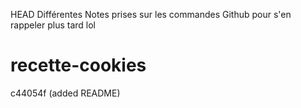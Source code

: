 HEAD
Différentes Notes prises sur les commandes Github pour s'en rappeler plus tard
lol

# recette-cookies
c44054f (added README)
